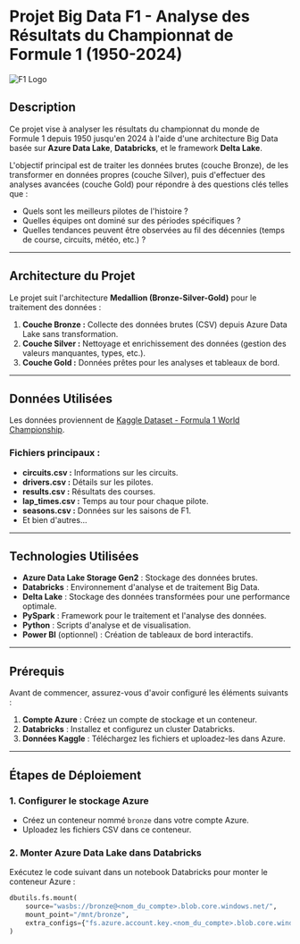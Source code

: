# **Projet Big Data F1 - Analyse des Résultats du Championnat de Formule 1 (1950-2024)**

![F1 Logo](https://upload.wikimedia.org/wikipedia/commons/4/45/F1_logo.svg)

## **Description**

Ce projet vise à analyser les résultats du championnat du monde de Formule 1 depuis 1950 jusqu'en 2024 à l'aide d'une architecture Big Data basée sur **Azure Data Lake**, **Databricks**, et le framework **Delta Lake**.

L'objectif principal est de traiter les données brutes (couche Bronze), de les transformer en données propres (couche Silver), puis d'effectuer des analyses avancées (couche Gold) pour répondre à des questions clés telles que :
- Quels sont les meilleurs pilotes de l'histoire ?
- Quelles équipes ont dominé sur des périodes spécifiques ?
- Quelles tendances peuvent être observées au fil des décennies (temps de course, circuits, météo, etc.) ?

---

## **Architecture du Projet**

Le projet suit l'architecture **Medallion (Bronze-Silver-Gold)** pour le traitement des données :

1. **Couche Bronze :** Collecte des données brutes (CSV) depuis Azure Data Lake sans transformation.
2. **Couche Silver :** Nettoyage et enrichissement des données (gestion des valeurs manquantes, types, etc.).
3. **Couche Gold :** Données prêtes pour les analyses et tableaux de bord.


---

## **Données Utilisées**

Les données proviennent de [Kaggle Dataset - Formula 1 World Championship](https://www.kaggle.com/datasets/rohanrao/formula-1-world-championship-1950-2020).

### **Fichiers principaux :**
- **circuits.csv :** Informations sur les circuits.
- **drivers.csv :** Détails sur les pilotes.
- **results.csv :** Résultats des courses.
- **lap_times.csv :** Temps au tour pour chaque pilote.
- **seasons.csv :** Données sur les saisons de F1.
- Et bien d'autres...

---

## **Technologies Utilisées**

- **Azure Data Lake Storage Gen2** : Stockage des données brutes.
- **Databricks** : Environnement d'analyse et de traitement Big Data.
- **Delta Lake** : Stockage des données transformées pour une performance optimale.
- **PySpark** : Framework pour le traitement et l'analyse des données.
- **Python** : Scripts d'analyse et de visualisation.
- **Power BI** (optionnel) : Création de tableaux de bord interactifs.

---

## **Prérequis**

Avant de commencer, assurez-vous d'avoir configuré les éléments suivants :
1. **Compte Azure** : Créez un compte de stockage et un conteneur.
2. **Databricks** : Installez et configurez un cluster Databricks.
3. **Données Kaggle** : Téléchargez les fichiers et uploadez-les dans Azure.

---

## **Étapes de Déploiement**

### **1. Configurer le stockage Azure**
- Créez un conteneur nommé `bronze` dans votre compte Azure.
- Uploadez les fichiers CSV dans ce conteneur.

### **2. Monter Azure Data Lake dans Databricks**
Exécutez le code suivant dans un notebook Databricks pour monter le conteneur Azure :

```python
dbutils.fs.mount(
    source="wasbs://bronze@<nom_du_compte>.blob.core.windows.net/",
    mount_point="/mnt/bronze",
    extra_configs={"fs.azure.account.key.<nom_du_compte>.blob.core.windows.net": "<clé_d'accès>"}
)
